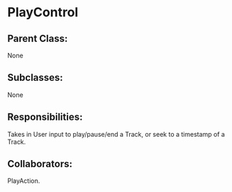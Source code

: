 # PlayControl

## Parent Class:
None

## Subclasses:
None

## Responsibilities:
Takes in User input to play/pause/end a Track, or seek to a timestamp of a Track.

## Collaborators:
PlayAction.